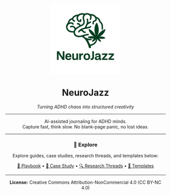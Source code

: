 <p align="center">
  <img src="assets/logo.png" alt="NeuroJazz Logo" width="220"/>
</p>

<h1 align="center">NeuroJazz</h1>
<p align="center"><em>Turning ADHD chaos into structured creativity</em></p>

---

<p align="center">
AI-assisted journaling for ADHD minds.<br>
Capture fast, think slow. No blank-page panic, no lost ideas.
</p>

---

<div align="center">

<h3>🔗 Explore</h3>
<p>Explore guides, case studies, research threads, and templates below:</p>

<a href="playbook.md">📘 Playbook</a> • 
<a href="case-study/openai-essay.md">📄 Case Study</a> • 
<a href="research-threads/index.md">🔍 Research Threads</a> • 
<a href="templates/index.md">📂 Templates</a>

</div>

---

<p align="center"><strong>License:</strong> Creative Commons Attribution-NonCommercial 4.0 (CC BY-NC 4.0)</p>